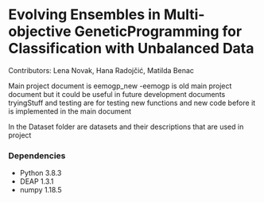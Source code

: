 # Evolving Ensembles in Multi-objective GeneticProgramming for Classification with Unbalanced Data

Contributors: Lena Novak, Hana Radojčić, Matilda Benac

Main project document is eemogp_new
    -eemogp is old main project document but it could be useful in future development
documents tryingStuff and testing are for testing new functions and new code before it is implemented in the main document

In the Dataset folder are datasets and their descriptions that are used in project

### Dependencies
* Python 3.8.3
* DEAP 1.3.1
* numpy 1.18.5
